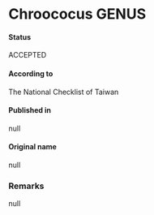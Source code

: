Chroococus GENUS
=======

#### Status
ACCEPTED

#### According to
The National Checklist of Taiwan

#### Published in
null

#### Original name
null

### Remarks
null